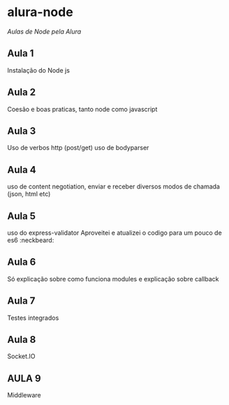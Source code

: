 # alura-node
*Aulas de Node pela Alura*

## Aula 1

Instalação do Node js

## Aula 2

Coesão e boas praticas, tanto node como javascript

## Aula 3

Uso de verbos http (post/get) uso de bodyparser

## Aula 4

uso de content negotiation, enviar e receber diversos modos de chamada (json, html etc) 

## Aula 5

uso do express-validator 
Aproveitei e atualizei o codigo para um pouco de es6    :neckbeard:

## Aula 6
Só explicação sobre como funciona modules e explicação sobre callback


## Aula 7
Testes integrados


## Aula 8
Socket.IO

## AULA 9
Middleware
